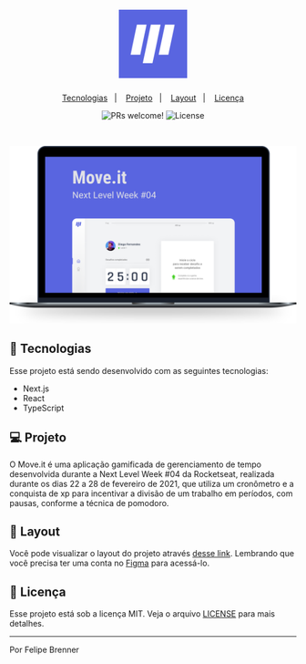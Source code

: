 <h1 align="center">
  <img alt="Moveit" src=".github/icon.svg" width="120px">
</h1>

<p align="center">
  <a href="#-tecnologias">Tecnologias</a>&nbsp;&nbsp;&nbsp;|&nbsp;&nbsp;&nbsp;
  <a href="#-projeto">Projeto</a>&nbsp;&nbsp;&nbsp;|&nbsp;&nbsp;&nbsp;
  <a href="#-layout">Layout</a>&nbsp;&nbsp;&nbsp;|&nbsp;&nbsp;&nbsp;
  <a href="#memo-licença">Licença</a>
</p>

<p align="center">
  <img src="https://img.shields.io/static/v1?label=PRs&message=welcome&color=5965E0&labelColor=121214" alt="PRs welcome!" />
  <img src="https://img.shields.io/static/v1?label=license&message=MIT&color=5965E0&labelColor=121214" alt="License">
</p>

<br>

<p align="center">
    <img alt="Move.it" title="Move.it" src=".github/moveit.svg" />
</p>

## 🚀 Tecnologias

Esse projeto está sendo desenvolvido com as seguintes tecnologias:

- Next.js
- React
- TypeScript

## 💻 Projeto

O Move.it é uma aplicação gamificada de gerenciamento de tempo desenvolvida durante a Next Level Week #04 da Rocketseat, realizada durante os dias 22 a 28 de fevereiro de 2021, que utiliza um cronômetro e a conquista de xp para incentivar a divisão de um trabalho em períodos, com pausas, conforme a técnica de pomodoro.

## 🔖 Layout

Você pode visualizar o layout do projeto através [desse link](https://www.figma.com/file/ge20pu3ofMOKoliUyKx1Nl/Move.it-1.0/duplicate). Lembrando que você precisa ter uma conta no [Figma](http://figma.com/) para acessá-lo.

## 📝 Licença

Esse projeto está sob a licença MIT. Veja o arquivo [LICENSE](LICENSE.md) para mais detalhes.

---

Por Felipe Brenner
